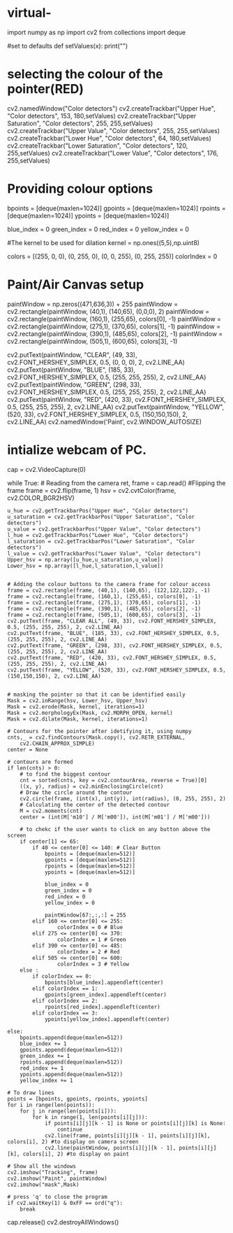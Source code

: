 # virtual-
import numpy as np
import cv2
from collections import deque

#set to defaults
def setValues(x):
   print("")


# selecting the colour of the pointer(RED)
cv2.namedWindow("Color detectors")
cv2.createTrackbar("Upper Hue", "Color detectors", 153, 180,setValues)
cv2.createTrackbar("Upper Saturation", "Color detectors", 255, 255,setValues)
cv2.createTrackbar("Upper Value", "Color detectors", 255, 255,setValues)
cv2.createTrackbar("Lower Hue", "Color detectors", 64, 180,setValues)
cv2.createTrackbar("Lower Saturation", "Color detectors", 120, 255,setValues)
cv2.createTrackbar("Lower Value", "Color detectors", 176, 255,setValues)


# Providing colour options
bpoints = [deque(maxlen=1024)]
gpoints = [deque(maxlen=1024)]
rpoints = [deque(maxlen=1024)]
ypoints = [deque(maxlen=1024)]

blue_index = 0
green_index = 0
red_index = 0
yellow_index = 0

#The kernel to be used for dilation
kernel = np.ones((5,5),np.uint8)

colors = [(255, 0, 0), (0, 255, 0), (0, 0, 255), (0, 255, 255)]
colorIndex = 0

# Paint/Air Canvas setup
paintWindow = np.zeros((471,636,3)) + 255
paintWindow = cv2.rectangle(paintWindow, (40,1), (140,65), (0,0,0), 2)
paintWindow = cv2.rectangle(paintWindow, (160,1), (255,65), colors[0], -1)
paintWindow = cv2.rectangle(paintWindow, (275,1), (370,65), colors[1], -1)
paintWindow = cv2.rectangle(paintWindow, (390,1), (485,65), colors[2], -1)
paintWindow = cv2.rectangle(paintWindow, (505,1), (600,65), colors[3], -1)

cv2.putText(paintWindow, "CLEAR", (49, 33), cv2.FONT_HERSHEY_SIMPLEX, 0.5, (0, 0, 0), 2, cv2.LINE_AA)
cv2.putText(paintWindow, "BLUE", (185, 33), cv2.FONT_HERSHEY_SIMPLEX, 0.5, (255, 255, 255), 2, cv2.LINE_AA)
cv2.putText(paintWindow, "GREEN", (298, 33), cv2.FONT_HERSHEY_SIMPLEX, 0.5, (255, 255, 255), 2, cv2.LINE_AA)
cv2.putText(paintWindow, "RED", (420, 33), cv2.FONT_HERSHEY_SIMPLEX, 0.5, (255, 255, 255), 2, cv2.LINE_AA)
cv2.putText(paintWindow, "YELLOW", (520, 33), cv2.FONT_HERSHEY_SIMPLEX, 0.5, (150,150,150), 2, cv2.LINE_AA)
cv2.namedWindow('Paint', cv2.WINDOW_AUTOSIZE)


# intialize webcam of PC.
cap = cv2.VideoCapture(0)


while True:
    # Reading from the camera
    ret, frame = cap.read()
    #Flipping the frame
    frame = cv2.flip(frame, 1)
    hsv = cv2.cvtColor(frame, cv2.COLOR_BGR2HSV)


    u_hue = cv2.getTrackbarPos("Upper Hue", "Color detectors")
    u_saturation = cv2.getTrackbarPos("Upper Saturation", "Color detectors")
    u_value = cv2.getTrackbarPos("Upper Value", "Color detectors")
    l_hue = cv2.getTrackbarPos("Lower Hue", "Color detectors")
    l_saturation = cv2.getTrackbarPos("Lower Saturation", "Color detectors")
    l_value = cv2.getTrackbarPos("Lower Value", "Color detectors")
    Upper_hsv = np.array([u_hue,u_saturation,u_value])
    Lower_hsv = np.array([l_hue,l_saturation,l_value])


    # Adding the colour buttons to the camera frame for colour access
    frame = cv2.rectangle(frame, (40,1), (140,65), (122,122,122), -1)
    frame = cv2.rectangle(frame, (160,1), (255,65), colors[0], -1)
    frame = cv2.rectangle(frame, (275,1), (370,65), colors[1], -1)
    frame = cv2.rectangle(frame, (390,1), (485,65), colors[2], -1)
    frame = cv2.rectangle(frame, (505,1), (600,65), colors[3], -1)
    cv2.putText(frame, "CLEAR ALL", (49, 33), cv2.FONT_HERSHEY_SIMPLEX, 0.5, (255, 255, 255), 2, cv2.LINE_AA)
    cv2.putText(frame, "BLUE", (185, 33), cv2.FONT_HERSHEY_SIMPLEX, 0.5, (255, 255, 255), 2, cv2.LINE_AA)
    cv2.putText(frame, "GREEN", (298, 33), cv2.FONT_HERSHEY_SIMPLEX, 0.5, (255, 255, 255), 2, cv2.LINE_AA)
    cv2.putText(frame, "RED", (420, 33), cv2.FONT_HERSHEY_SIMPLEX, 0.5, (255, 255, 255), 2, cv2.LINE_AA)
    cv2.putText(frame, "YELLOW", (520, 33), cv2.FONT_HERSHEY_SIMPLEX, 0.5, (150,150,150), 2, cv2.LINE_AA)


    # masking the pointer so that it can be identified easily
    Mask = cv2.inRange(hsv, Lower_hsv, Upper_hsv)
    Mask = cv2.erode(Mask, kernel, iterations=1)
    Mask = cv2.morphologyEx(Mask, cv2.MORPH_OPEN, kernel)
    Mask = cv2.dilate(Mask, kernel, iterations=1)

    # Contours for the pointer after idetifying it, using numpy
    cnts,_ = cv2.findContours(Mask.copy(), cv2.RETR_EXTERNAL,
    	cv2.CHAIN_APPROX_SIMPLE)
    center = None

    # contours are formed
    if len(cnts) > 0:
    	# to find the biggest contour
        cnt = sorted(cnts, key = cv2.contourArea, reverse = True)[0]
        ((x, y), radius) = cv2.minEnclosingCircle(cnt)
        # Draw the circle around the contour
        cv2.circle(frame, (int(x), int(y)), int(radius), (0, 255, 255), 2)
        # Calculating the center of the detected contour
        M = cv2.moments(cnt)
        center = (int(M['m10'] / M['m00']), int(M['m01'] / M['m00']))

        # to chekc if the user wants to click on any button above the screen
        if center[1] <= 65:
            if 40 <= center[0] <= 140: # Clear Button
                bpoints = [deque(maxlen=512)]
                gpoints = [deque(maxlen=512)]
                rpoints = [deque(maxlen=512)]
                ypoints = [deque(maxlen=512)]

                blue_index = 0
                green_index = 0
                red_index = 0
                yellow_index = 0

                paintWindow[67:,:,:] = 255
            elif 160 <= center[0] <= 255:
                    colorIndex = 0 # Blue
            elif 275 <= center[0] <= 370:
                    colorIndex = 1 # Green
            elif 390 <= center[0] <= 485:
                    colorIndex = 2 # Red
            elif 505 <= center[0] <= 600:
                    colorIndex = 3 # Yellow
        else :
            if colorIndex == 0:
                bpoints[blue_index].appendleft(center)
            elif colorIndex == 1:
                gpoints[green_index].appendleft(center)
            elif colorIndex == 2:
                rpoints[red_index].appendleft(center)
            elif colorIndex == 3:
                ypoints[yellow_index].appendleft(center)

    else:
        bpoints.append(deque(maxlen=512))
        blue_index += 1
        gpoints.append(deque(maxlen=512))
        green_index += 1
        rpoints.append(deque(maxlen=512))
        red_index += 1
        ypoints.append(deque(maxlen=512))
        yellow_index += 1

    # To draw lines
    points = [bpoints, gpoints, rpoints, ypoints]
    for i in range(len(points)):
        for j in range(len(points[i])):
            for k in range(1, len(points[i][j])):
                if points[i][j][k - 1] is None or points[i][j][k] is None:
                    continue
                cv2.line(frame, points[i][j][k - 1], points[i][j][k], colors[i], 2) #to display on camera screen
                cv2.line(paintWindow, points[i][j][k - 1], points[i][j][k], colors[i], 2) #to display on paint

    # Show all the windows
    cv2.imshow("Tracking", frame)
    cv2.imshow("Paint", paintWindow)
    cv2.imshow("mask",Mask)

	# press 'q' to close the program
    if cv2.waitKey(1) & 0xFF == ord("q"):
        break


cap.release()
cv2.destroyAllWindows()
